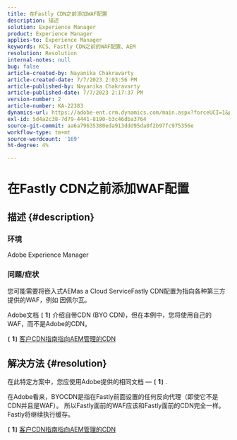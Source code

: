```yaml
---
title: 在Fastly CDN之前添加WAF配置
description: 描述
solution: Experience Manager
product: Experience Manager
applies-to: Experience Manager
keywords: KCS、Fastly CDN之前的WAF配置、AEM
resolution: Resolution
internal-notes: null
bug: false
article-created-by: Nayanika Chakravarty
article-created-date: 7/7/2023 2:03:56 PM
article-published-by: Nayanika Chakravarty
article-published-date: 7/7/2023 2:17:37 PM
version-number: 2
article-number: KA-22383
dynamics-url: https://adobe-ent.crm.dynamics.com/main.aspx?forceUCI=1&pagetype=entityrecord&etn=knowledgearticle&id=0c3b2f16-cf1c-ee11-8f6e-6045bd006ce9
exl-id: 5d4a2c38-7d79-4441-8190-b3c46dba3764
source-git-commit: aa6a79635380eda913ddd95da0f2b97fc975356e
workflow-type: tm+mt
source-wordcount: '169'
ht-degree: 4%

---
```


# 在Fastly CDN之前添加WAF配置

## 描述 {#description}


### 环境

Adobe Experience Manager

### 问题/症状

您可能需要将嵌入式AEMas a Cloud ServiceFastly CDN配置为指向各种第三方提供的WAF，例如 因佩尔瓦。

Adobe文档 <b>`[` 1`]` </b> 介绍自带CDN (BYO CDN)，但在本例中，您将使用自己的WAF，而不是Adobe的CDN。

<b>`[` 1`]` </b> [客户CDN指南指向AEM管理的CDN](https://experienceleague.adobe.com/docs/experience-manager-cloud-service/content/implementing/content-delivery/cdn.html#point-to-point-CDN)


## 解决方法 {#resolution}


在此特定方案中，您应使用Adobe提供的相同文档 —  <b>`[` 1`]` </b>.

在Adobe看来，BYOCDN是指在Fastly前面设置的任何反向代理（即使它不是CDN并且是WAF）。 所以Fastly面前的WAF应该和Fastly面前的CDN完全一样。 Fastly将继续执行缓存。

<b>`[` 1`]` </b> [客户CDN指南指向AEM管理的CDN](https://experienceleague.adobe.com/docs/experience-manager-cloud-service/content/implementing/content-delivery/cdn.html#point-to-point-CDN)
